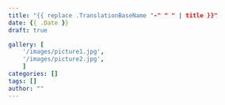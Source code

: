 ```yaml
---
title: "{{ replace .TranslationBaseName "-" " " | title }}"
date: {{ .Date }}
draft: true

gallery: [
    '/images/picture1.jpg',
    '/images/picture2.jpg',
    ]
categories: []
tags: []
author: ""
---
```

